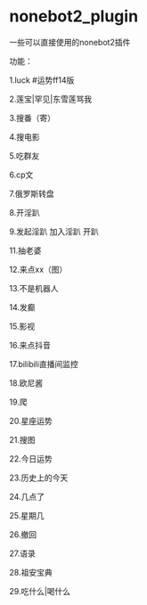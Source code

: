 # nonebot2_plugin
一些可以直接使用的nonebot2插件

功能：

1.luck   #运势ff14版

2.莲宝|罕见|东雪莲骂我

3.搜番（寄）

4.搜电影

5.吃群友

6.cp文

7.俄罗斯转盘

8.开淫趴

9.发起淫趴 加入淫趴 开趴

11.抽老婆

12.来点xx（图）

13.不是机器人

14.发癫

15.影视

16.来点抖音

17.bilibili直播间监控

18.欧尼酱

19.爬

20.星座运势

21.搜图

22.今日运势

23.历史上的今天

24.几点了

25.星期几

26.撤回

27.语录

28.祖安宝典

29.吃什么|喝什么
